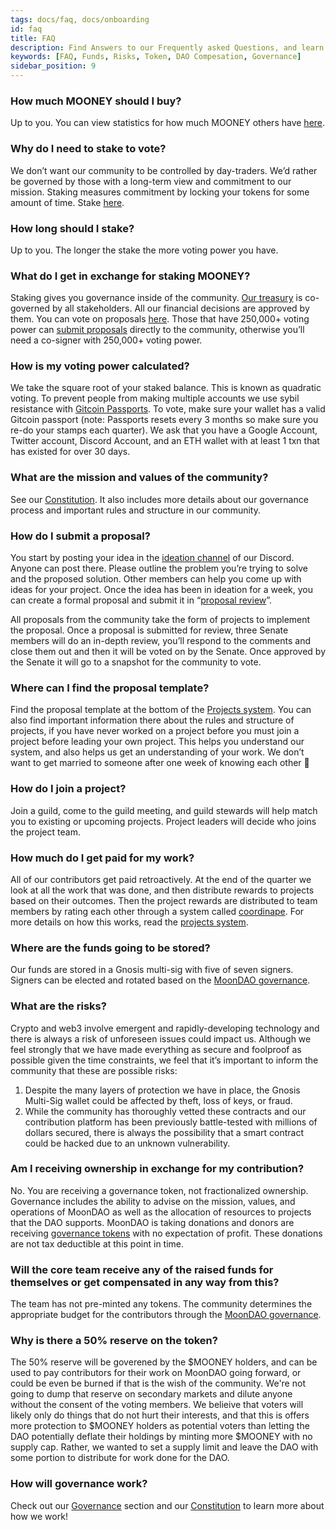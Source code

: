```yaml
---
tags: docs/faq, docs/onboarding
id: faq
title: FAQ
description: Find Answers to our Frequently asked Questions, and learn more about the DAO.
keywords: [FAQ, Funds, Risks, Token, DAO Compesation, Governance]
sidebar_position: 9
---
```

### How much MOONEY should I buy?

Up to you. You can view statistics for how much MOONEY others have [here](https://dashboard.moondao.com/#/analytics).

### Why do I need to stake to vote?

We don’t want our community to be controlled by day-traders. We’d rather be governed by those with a long-term view and commitment to our mission. Staking measures commitment by locking your tokens for some amount of time. Stake [here](https://app.moondao.com/lock).

### How long should I stake?

Up to you. The longer the stake the more voting power you have.

### What do I get in exchange for staking MOONEY?

Staking gives you governance inside of the community. [Our treasury](https://dashboard.moondao.com/#/treasury) is co-governed by all stakeholders. All our financial decisions are approved by them. You can vote on proposals [here](http://vote.moondao.com). Those that have 250,000+ voting power can [submit proposals](https://discord.com/channels/914720248140279868/1034923662442254356) directly to the community, otherwise you’ll need a co-signer with 250,000+ voting power.

### How is my voting power calculated?

We take the square root of your staked balance. This is known as quadratic voting. To prevent people from making multiple accounts we use sybil resistance with [Gitcoin Passports](https://passport.gitcoin.co/). To vote, make sure your wallet has a valid Gitcoin passport (note: Passports resets every 3 months so make sure you re-do your stamps each quarter). We ask that you have a Google Account, Twitter account, Discord Account, and an ETH wallet with at least 1 txn that has existed for over 30 days.

### What are the mission and values of the community?

See our [Constitution](http://docs.moondao.com/constitution). It also includes more details about our governance process and important rules and structure in our community.

### How do I submit a proposal?

You start by posting your idea in the [ideation channel](https://discord.com/channels/914720248140279868/1027658256706961509) of our Discord. Anyone can post there. Please outline the problem you’re trying to solve and the proposed solution. Other members can help you come up with ideas for your project. Once the idea has been in ideation for a week, you can create a formal proposal and submit it in “[proposal review](https://discord.com/channels/914720248140279868/1034923662442254356)”.

All proposals from the community take the form of projects to implement the proposal. Once a proposal is submitted for review, three Senate members will do an in-depth review, you’ll respond to the comments and close them out and then it will be voted on by the Senate. Once approved by the Senate it will go to a snapshot for the community to vote.

### Where can I find the proposal template?

Find the proposal template at the bottom of the [Projects system](https://docs.moondao.com/project-guidelines/). You can also find important information there about the rules and structure of projects, if you have never worked on a project before you must join a project before leading your own project. This helps you understand our system, and also helps us get an understanding of your work. We don’t want to get married to someone after one week of knowing each other 🙂

### How do I join a project?

Join a guild, come to the guild meeting, and guild stewards will help match you to existing or upcoming projects. Project leaders will decide who joins the project team.

### How much do I get paid for my work?

All of our contributors get paid retroactively. At the end of the quarter we look at all the work that was done, and then distribute rewards to projects based on their outcomes. Then the project rewards are distributed to team members by rating each other through a system called [coordinape](https://coordinape.com/). For more details on how this works, read the [projects system](https://docs.moondao.com/project-guidelines/).

### Where are the funds going to be stored?

Our funds are stored in a Gnosis multi-sig with five of seven signers. Signers can be elected and rotated based on the [MoonDAO governance](Governance%20Model.md).

### What are the risks?

Crypto and web3 involve emergent and rapidly-developing technology and there is always a risk of unforeseen issues could impact us. Although we feel strongly that we have made everything as secure and foolproof as possible given the time constraints, we feel that it’s important to inform the community that these are possible risks:

1. Despite the many layers of protection we have in place, the Gnosis Multi-Sig wallet could be affected by theft, loss of keys, or fraud.
2. While the community has thoroughly vetted these contracts and our contribution platform has been previously battle-tested with millions of dollars secured, there is always the possibility that a smart contract could be hacked due to an unknown vulnerability.

### Am I receiving ownership in exchange for my contribution?

No. You are receiving a governance token, not fractionalized ownership. Governance includes the ability to advise on the mission, values, and operations of MoonDAO as well as the allocation of resources to projects that the DAO supports. MoonDAO is taking donations and donors are receiving [governance tokens](Governance%20Tokens.md) with no expectation of profit. These donations are not tax deductible at this point in time.

### Will the core team receive any of the raised funds for themselves or get compensated in any way from this?

The team has not pre-minted any tokens. The community determines the appropriate budget for the contributors through the [MoonDAO governance](Governance%20Model.md).

### Why is there a 50% reserve on the token?

The 50% reserve will be goverened by the $MOONEY holders, and can be used to pay contributors for their work on MoonDAO going forward, or could be even be burned if that is the wish of the community. We're not going to dump that reserve on secondary markets and dilute anyone without the consent of the voting members. We belieive that voters will likely only do things that do not hurt their interests, and that this is offers more protection to $MOONEY holders as potential voters than letting the DAO potentially deflate their holdings by minting more $MOONEY with no supply cap. Rather, we wanted to set a supply limit and leave the DAO with some portion to distribute for work done for the DAO.

### How will governance work?

Check out our [Governance](https://docs.moondao.com/governance) section and our [Constitution](https://docs.moondao.com/constitution) to learn more about how we work!
